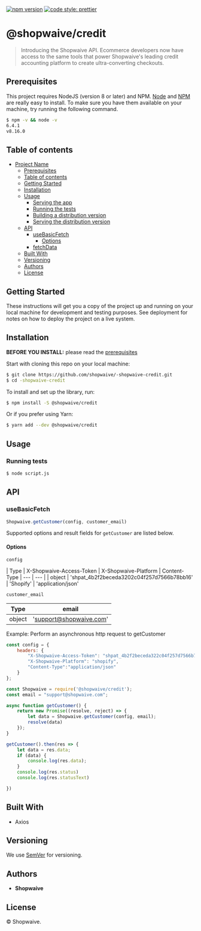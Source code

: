 ﻿[![npm version](https://d25lcipzij17d.cloudfront.net/badge.svg?id=js&r=r&ts=1683906897&type=6e&v=1.0.0&x2=0)](https://www.npmjs.com/package/@shopwaive/credit)
[![code style: prettier](https://img.shields.io/badge/code_style-prettier-ff69b4.svg?style=flat-square)](https://github.com/prettier/prettier)

# @shopwaive/credit

> Introducing the Shopwaive API. Ecommerce developers now have access to the same tools that power Shopwaive's leading credit accounting platform to create ultra-converting checkouts.

## Prerequisites

This project requires NodeJS (version 8 or later) and NPM.
[Node](http://nodejs.org/) and [NPM](https://npmjs.org/) are really easy to install.
To make sure you have them available on your machine,
try running the following command.

```sh
$ npm -v && node -v
6.4.1
v8.16.0
```

## Table of contents

- [Project Name](#project-name)
  - [Prerequisites](#prerequisites)
  - [Table of contents](#table-of-contents)
  - [Getting Started](#getting-started)
  - [Installation](#installation)
  - [Usage](#usage)
    - [Serving the app](#serving-the-app)
    - [Running the tests](#running-the-tests)
    - [Building a distribution version](#building-a-distribution-version)
    - [Serving the distribution version](#serving-the-distribution-version)
  - [API](#api)
    - [useBasicFetch](#usebasicfetch)
      - [Options](#options)
    - [fetchData](#fetchdata)
  - [Built With](#built-with)
  - [Versioning](#versioning)
  - [Authors](#authors)
  - [License](#license)

## Getting Started

These instructions will get you a copy of the project up and running on your local machine for development and testing purposes. See deployment for notes on how to deploy the project on a live system.

## Installation

**BEFORE YOU INSTALL:** please read the [prerequisites](#prerequisites)

Start with cloning this repo on your local machine:

```sh
$ git clone https://github.com/shopwaive/-shopwaive-credit.git
$ cd -shopwaive-credit
```

To install and set up the library, run:

```sh
$ npm install -S @shopwaive/credit
```

Or if you prefer using Yarn:

```sh
$ yarn add --dev @shopwaive/credit
```

## Usage

### Running tests

```sh
$ node script.js
```

## API

### useBasicFetch

```js
Shopwaive.getCustomer(config, customer_email)
```

Supported options and result fields for `getCustomer` are listed below.

#### Options

`config`

| Type | X-Shopwaive-Access-Token | X-Shopwaive-Platform | Content-Type
| --- | --- |
| object | '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16' | 'Shopify' | 'application/json'

`customer_email`

| Type | email
| --- | --- |
| object | 'support@shopwaive.com'

Example:
Perform an asynchronous http request to getCustomer

```js
const config = {
    headers: {
        "X-Shopwaive-Access-Token": "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6",
        "X-Shopwaive-Platform": "shopify",
        "Content-Type":"application/json"
    }
};

const Shopwaive = require('@shopwaive/credit');
const email = "support@shopwaive.com";

async function getCustomer() {
    return new Promise((resolve, reject) => {
        let data = Shopwaive.getCustomer(config, email);
        resolve(data)
    });
}

getCustomer().then(res => {
    let data = res.data;
    if (data) {
        console.log(res.data);
    }
    console.log(res.status)
    console.log(res.statusText)

})
```

## Built With

* Axios

## Versioning

We use [SemVer](http://semver.org/) for versioning.

## Authors

* **Shopwaive**

## License

© Shopwaive.
